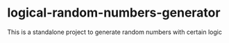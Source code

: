 # logical-random-numbers-generator
This is a standalone project to generate random numbers with certain logic
